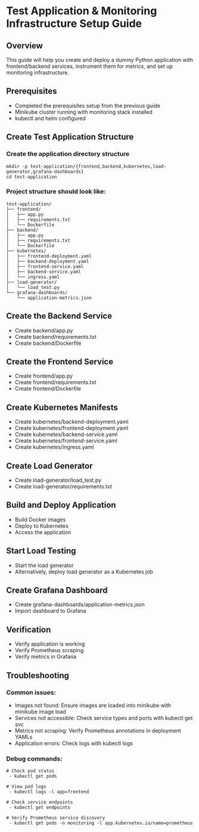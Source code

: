 # Test Application & Monitoring Infrastructure Setup Guide

## Overview
This guide will help you create and deploy a dummy Python application with frontend/backend services, instrument them for metrics, and set up monitoring infrastructure.

## Prerequisites

 - Completed the prerequisites setup from the previous guide
 - Minikube cluster running with monitoring stack installed
 - kubectl and helm configured

## Create Test Application Structure

### Create the application directory structure
```
mkdir -p test-application/{frontend,backend,kubernetes,load-generator,grafana-dashboards}
cd test-application
```

### Project structure should look like:
```
test-application/
├── frontend/
│   ├── app.py
│   ├── requirements.txt
│   └── Dockerfile
├── backend/
│   ├── app.py
│   ├── requirements.txt
│   └── Dockerfile
├── kubernetes/
│   ├── frontend-deployment.yaml
│   ├── backend-deployment.yaml
│   ├── frontend-service.yaml
│   ├── backend-service.yaml
│   └── ingress.yaml
├── load-generator/
│   └── load_test.py
└── grafana-dashboards/
    └── application-metrics.json
```

## Create the Backend Service

 - Create backend/app.py
 - Create backend/requirements.txt
 - Create backend/Dockerfile

## Create the Frontend Service

 - Create frontend/app.py
 - Create frontend/requirements.txt
 - Create frontend/Dockerfile

## Create Kubernetes Manifests

 - Create kubernetes/backend-deployment.yaml
 - Create kubernetes/frontend-deployment.yaml
 - Create kubernetes/backend-service.yaml
 - Create kubernetes/frontend-service.yaml
 - Create kubernetes/ingress.yaml

## Create Load Generator

 - Create load-generator/load_test.py
 - Create load-generator/requirements.txt

## Build and Deploy Application

 - Build Docker images
 - Deploy to Kubernetes
 - Access the application

## Start Load Testing

 - Start the load generator
 - Alternatively, deploy load generator as a Kubernetes job

## Create Grafana Dashboard

 - Create grafana-dashboards/application-metrics.json
 - Import dashboard to Grafana

## Verification

 - Verify application is working
 - Verify Prometheus scraping
 - Verify metrics in Grafana

## Troubleshooting

### Common issues:
 - Images not found: Ensure images are loaded into minikube with minikube image load
 - Services not accessible: Check service types and ports with kubectl get svc
 - Metrics not scraping: Verify Prometheus annotations in deployment YAMLs
 - Application errors: Check logs with kubectl logs <pod-name>

### Debug commands:
```
# Check pod status
 - kubectl get pods

# View pod logs
 - kubectl logs -l app=frontend

# Check service endpoints
 - kubectl get endpoints

# Verify Prometheus service discovery
 - kubectl get pods -n monitoring -l app.kubernetes.io/name=prometheus
```
